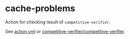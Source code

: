 # cache-problems
Action for checking result of `competitive-verifier`.

See [action.yml](action.yml) or [competitive-verifier/competitive-verifier](https://github.com/competitive-verifier/competitive-verifier).